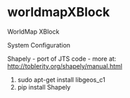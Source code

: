 worldmapXBlock
==============

WorldMap XBlock


System Configuration

 Shapely - port of JTS code  - more at: http://toblerity.org/shapely/manual.html
  1) sudo apt-get install libgeos_c1
  2) pip install Shapely
